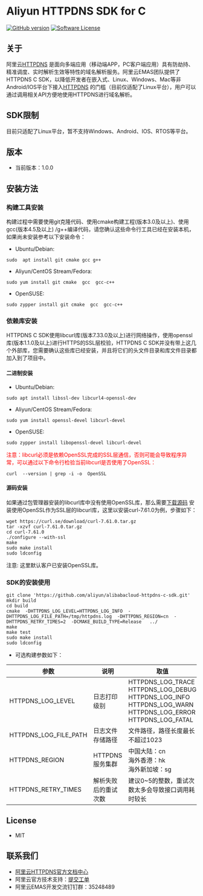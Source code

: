 # Aliyun HTTPDNS SDK for C

[![GitHub version](https://badge.fury.io/gh/aliyun%2Falibabacloud-httpdns-c-sdk.git.svg)](https://badge.fury.io/gh/aliyun%2Falibabacloud-httpdns-c-sdk.git)
[![Software License](https://img.shields.io/badge/license-MIT-brightgreen.svg)](LICENSE)

## 关于

阿里云[HTTPDNS](https://www.aliyun.com/product/httpdns)
是面向多端应用（移动端APP，PC客户端应用）具有防劫持、精准调度、实时解析生效等特性的域名解析服务。阿里云EMAS团队提供了HTTPDNS C
SDK，以降低开发者在嵌入式、Linux、Windows、Mac等非Android/IOS平台下接入[HTTPDNS](https://www.aliyun.com/product/httpdns)
的门槛（目前仅适配了Linux平台），用户可以通过调用相关API方便地使用HTTPDNS进行域名解析。

## SDK限制

目前只适配了Linux平台，暂不支持Windows、Android、IOS、RTOS等平台。

## 版本

- 当前版本：1.0.0

## 安装方法

### 构建工具安装

构建过程中需要使用git克隆代码、使用cmake构建工程(版本3.0及以上)、使用gcc(版本4.5及以上)
/g++编译代码，请您确认这些命令行工具已经在安装本机，如果尚未安装参考以下安装命令：

- Ubuntu/Debian:

```shell
sudo  apt install git cmake gcc g++
```

- Aliyun/CentOS Stream/Fedora:

```shell
sudo yum install git cmake  gcc  gcc-c++
```

- OpenSUSE:

```shell
sudo zypper install git cmake  gcc  gcc-c++
```

### 依赖库安装

HTTPDNS C SDK使用libcurl库(版本7.33.0及以上)进行网络操作，使用openssl库(版本1.1.0及以上)进行HTTPS的SSL层校验，HTTPDNS C
SDK并没有带上这几个外部库，您需要确认这些库已经安装，并且将它们的头文件目录和库文件目录都加入到了项目中。

#### 二进制安装

- Ubuntu/Debian:

```shell
sudo apt install libssl-dev libcurl4-openssl-dev
```

- Aliyun/CentOS Stream/Fedora:

```shell
sudo yum install openssl-devel libcurl-devel
```

- OpenSUSE:

```shell
sudo zypper install libopenssl-devel libcurl-devel
```

<span style="color:red;">
注意：libcurl必须是依赖OpenSSL完成的SSL层通信，否则可能会导致程序异常，可以通过以下命令行检验当前libcurl是否使用了OpenSSL：</span>

```shell
curl  --version | grep -i -o  OpenSSL
```

#### 源码安装

如果通过包管理器安装的libcurl库中没有使用OpenSSL库，那么需要[下载源码](https://curl.se/download/)
安装使用OpenSSL作为SSL层的libcurl库，这里以安装curl-7.61.0为例，步骤如下：

```shell
wget https://curl.se/download/curl-7.61.0.tar.gz
tar -xzvf curl-7.61.0.tar.gz
cd curl-7.61.0
./configure --with-ssl
make
sudo make install
sudo ldconfig
```

注意: 这里默认客户已安装OpenSSL库。

### SDK的安装使用

```shell
git clone 'https://github.com/aliyun/alibabacloud-httpdns-c-sdk.git'
mkdir build
cd build
cmake  -DHTTPDNS_LOG_LEVEL=HTTPDNS_LOG_INFO  -DHTTPDNS_LOG_FILE_PATH=/tmp/httpdns.log  -DHTTPDNS_REGION=cn  -DHTTPDNS_RETRY_TIMES=2  -DCMAKE_BUILD_TYPE=Release   ../
make
make test
sudo make install
sudo ldconfig
```

* 可选构建参数如下：

| 参数                    | 说明          | 取值                                                                                                                            |
|-----------------------|-------------|-------------------------------------------------------------------------------------------------------------------------------|
| HTTPDNS_LOG_LEVEL     | 日志打印级别      | HTTPDNS_LOG_TRACE<br/>HTTPDNS_LOG_DEBUG<br/>HTTPDNS_LOG_INFO<br/>HTTPDNS_LOG_WARN<br/>HTTPDNS_LOG_ERROR<br/>HTTPDNS_LOG_FATAL |
| HTTPDNS_LOG_FILE_PATH | 日志文件存储路径    | 文件路径，路径长度最长不超过1023                                                                                                            |
| HTTPDNS_REGION        | HTTPDNS服务集群 | 中国大陆：cn<br/>海外香港：hk<br/>海外新加坡：sg                                                                                              |
| HTTPDNS_RETRY_TIMES   | 解析失败后的重试次数  | 建议0~5的整数，重试次数太多会导致接口调用耗时较长                                                                                                    |

## License

- MIT

## 联系我们

- [阿里云HTTPDNS官方文档中心](https://www.aliyun.com/product/httpdns#Docs)
- 阿里云官方技术支持：[提交工单](https://workorder.console.aliyun.com/#/ticket/createIndex)
- 阿里云EMAS开发交流钉钉群：35248489